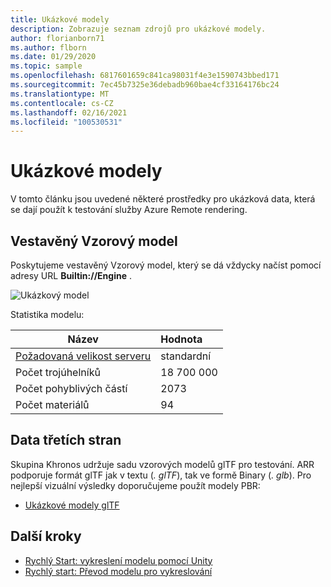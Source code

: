 ```yaml
---
title: Ukázkové modely
description: Zobrazuje seznam zdrojů pro ukázkové modely.
author: florianborn71
ms.author: flborn
ms.date: 01/29/2020
ms.topic: sample
ms.openlocfilehash: 6817601659c841ca98031f4e3e1590743bbed171
ms.sourcegitcommit: 7ec45b7325e36debadb960bae4cf33164176bc24
ms.translationtype: MT
ms.contentlocale: cs-CZ
ms.lasthandoff: 02/16/2021
ms.locfileid: "100530531"
---
```

# <a name="sample-models"></a>Ukázkové modely

V tomto článku jsou uvedené některé prostředky pro ukázková data, která se dají použít k testování služby Azure Remote rendering.

## <a name="built-in-sample-model"></a>Vestavěný Vzorový model

Poskytujeme vestavěný Vzorový model, který se dá vždycky načíst pomocí adresy URL **Builtin://Engine** .

![Ukázkový model](./media/sample-model.png "Ukázkový model")

Statistika modelu:

| Název | Hodnota |
|-----------|:-----------|
| [Požadovaná velikost serveru](../reference/vm-sizes.md) | standardní |
| Počet trojúhelníků | 18 700 000 |
| Počet pohyblivých částí | 2073 |
| Počet materiálů | 94 |

## <a name="third-party-data"></a>Data třetích stran

Skupina Khronos udržuje sadu vzorových modelů glTF pro testování. ARR podporuje formát glTF jak v textu (*. glTF*), tak ve formě Binary (*. glb*). Pro nejlepší vizuální výsledky doporučujeme použít modely PBR:

* [Ukázkové modely glTF](https://github.com/KhronosGroup/glTF-Sample-Models)

## <a name="next-steps"></a>Další kroky

* [Rychlý Start: vykreslení modelu pomocí Unity](../quickstarts/render-model.md)
* [Rychlý start: Převod modelu pro vykreslování](../quickstarts/convert-model.md)
